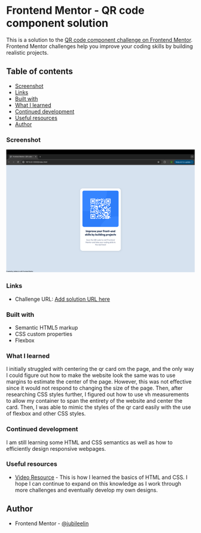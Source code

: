 # Frontend Mentor - QR code component solution

This is a solution to the [QR code component challenge on Frontend Mentor](https://www.frontendmentor.io/challenges/qr-code-component-iux_sIO_H). Frontend Mentor challenges help you improve your coding skills by building realistic projects. 

## Table of contents

  - [Screenshot](#screenshot)
  - [Links](#links)
  - [Built with](#built-with)
  - [What I learned](#what-i-learned)
  - [Continued development](#continued-development)
  - [Useful resources](#useful-resources)
- [Author](#author)

### Screenshot

![](./qr-code-screenshot.png)

### Links

- Challenge URL: [Add solution URL here](https://www.frontendmentor.io/challenges/qr-code-component-iux_sIO_H)

### Built with

- Semantic HTML5 markup
- CSS custom properties
- Flexbox

### What I learned

I initially struggled with centering the qr card om the page, and the only way I could figure out how to make the website look the same was to use margins to estimate the center of the page. However, this was not effective since it would not respond to changing the size of the page. Then, after researching CSS styles further, I figured out how to use vh measurements to allow my container to span the entirety of the website and center the card. 
Then, I was able to mimic the styles of the qr card easily with the use of flexbox and other CSS styles. 

### Continued development

I am still learning some HTML and CSS semantics as well as how to efficiently design responsive webpages. 

### Useful resources

- [Video Resource](https://youtu.be/G3e-cpL7ofc?si=k_37wGK1nX8Mj4BM) - This is how I learned the basics of HTML and CSS. I hope I can continue to expand on this knowledge as I work through more challenges and eventually develop my own designs.

## Author
- Frontend Mentor - [@jubileelin](https://www.frontendmentor.io/profile/jubileelin)
